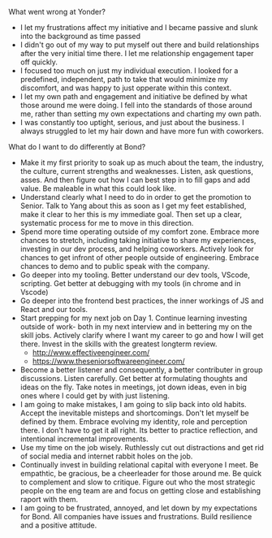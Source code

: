What went wrong at Yonder?

- I let my frustrations affect my initiative and I became passive and slunk into the background as time passed
- I didn't go out of my way to put myself out there and build relationships after the very initial time there. I let me relationship engagement taper off quickly.
- I focused too much on just my individual execution. I looked for a predefined, independent, path to take that would minimize my discomfort, and was happy to just opperate within this context.
- I let my own path and engagement and initiative be defined by what those around me were doing. I fell into the standards of those around me, rather than setting my own expectations and charting my own path.
- I was constantly too uptight, serious, and just about the business. I always struggled to let my hair down and have more fun with coworkers.

What do I want to do differently at Bond?

- Make it my first priority to soak up as much about the team, the industry, the culture, current strengths and weaknesses. Listen, ask questions, asses. And then figure out how I can best step in to fill gaps and add value. Be maleable in what this could look like.
- Understand clearly what I need to do in order to get the promotion to Senior. Talk to Yang about this as soon as I get my feet established, make it clear to her this is my immediate goal. Then set up a clear, systematic process for me to move in this direction.
- Spend more time operating outside of my comfort zone. Embrace more chances to stretch, including taking initiative to share my experiences, investing in our dev process, and helping coworkers. Actively look for chances to get infront of other people outside of engineering. Embrace chances to demo and to public speak with the company.
- Go deeper into my tooling. Better understand our dev tools, VScode, scripting. Get better at debugging with my tools (in chrome and in Vscode)
- Go deeper into the frontend best practices, the inner workings of JS and React and our tools.
- Start prepping for my next job on Day 1. Continue learning investing outside of work- both in my next interview and in bettering my on the skill jobs. Actively clarify where I want my career to go and how I will get there. Invest in the skills with the greatest longterm review.
	- http://www.effectiveengineer.com/
	- https://www.theseniorsoftwareengineer.com/
- Become a better listener and consequently, a better contributer in group discussions. Listen carefully. Get better at formulating thoughts and ideas on the fly. Take notes in meetings, jot down ideas, even in big ones where I could get by with just listening.
- I am going to make mistakes, I am going to slip back into old habits. Accept the inevitable misteps and shortcomings. Don't let myself be defined by them. Embrace evolving my identity, role and perception there. I don't have to get it all right. Its better to practice reflection, and intentional incremental improvements.
- Use my time on the job wisely. Ruthlessly cut out distractions and get rid of social media and internet rabbit holes on the job. 
- Continually invest in building relational capital with everyone I meet. Be empathtic, be gracious, be a cheerleader for those around me. Be quick to complement and slow to critique. Figure out who the most strategic people on the eng team are and focus on getting close and establishing raport with them.
- I am going to be frustrated, annoyed, and let down by my expectations for Bond. All companies have issues and frustrations. Build resilience and a positive attitude.


